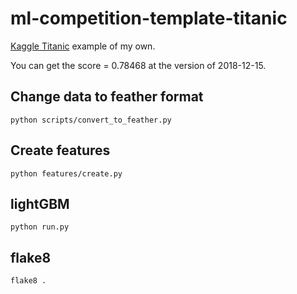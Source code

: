 ml-competition-template-titanic
===
[Kaggle Titanic](https://www.kaggle.com/c/titanic) example of my own.

You can get the score = 0.78468 at the version of 2018-12-15.

## Change data to feather format

```
python scripts/convert_to_feather.py
```

## Create features

```
python features/create.py
```

## lightGBM

```
python run.py
```

## flake8

```
flake8 .
```
